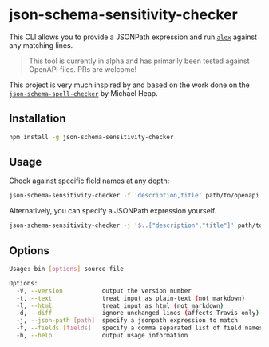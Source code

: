 # json-schema-sensitivity-checker

This CLI allows you to provide a JSONPath expression and run
[`alex`](https://alexjs.com) against any matching lines.

> This tool is currently in alpha and has primarily been tested against OpenAPI
> files. PRs are welcome!

This project is very much inspired by and based on the work done on the
[`json-schema-spell-checker`](https://github.com/mheap/json-schema-spell-checker)
by Michael Heap.

## Installation

```bash
npm install -g json-schema-sensitivity-checker
```

## Usage

Check against specific field names at any depth:

```bash
json-schema-sensitivity-checker -f 'description,title' path/to/openapi.json
```

Alternatively, you can specify a JSONPath expression yourself.

```bash
json-schema-sensitivity-checker -j '$..["description","title"]' path/to/openapi.json
```

## Options

```bash
Usage: bin [options] source-file

Options:
  -V, --version           output the version number
  -t, --text              treat input as plain-text (not markdown)
  -l, --html              treat input as html (not markdown)
  -d, --diff              ignore unchanged lines (affects Travis only)
  -j, --json-path [path]  specify a jsonpath expression to match
  -f, --fields [fields]   specify a comma separated list of field names to match
  -h, --help              output usage information
```
